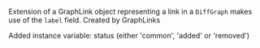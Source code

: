 Extension of a GraphLink object representing a link in a `DiffGraph` makes use of the `label` field. Created by GraphLinks

Added instance variable: status (either 'common', 'added' or 'removed')